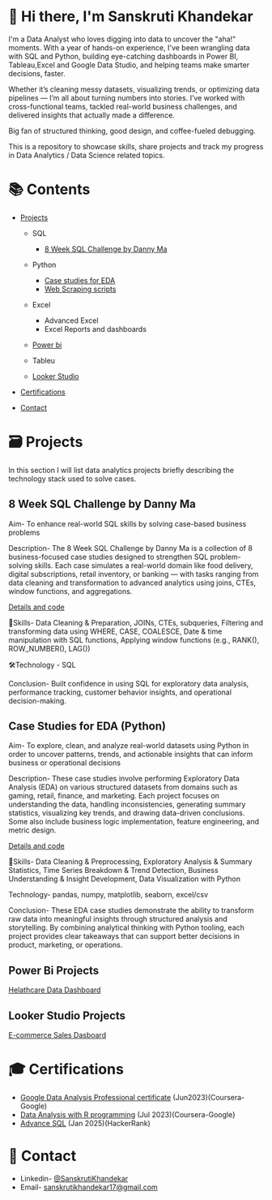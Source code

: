 # 👋 Hi there, I'm Sanskruti Khandekar
I'm a Data Analyst who loves digging into data to uncover the "aha!" moments. With a year of hands-on experience, I've been wrangling data with SQL and Python, building eye-catching dashboards in Power BI, Tableau,Excel and Google Data Studio, and helping teams make smarter decisions, faster.

Whether it’s cleaning messy datasets, visualizing trends, or optimizing data pipelines — I’m all about turning numbers into stories. I’ve worked with cross-functional teams, tackled real-world business challenges, and delivered insights that actually made a difference.

Big fan of structured thinking, good design, and coffee-fueled debugging.

This is a repository to showcase skills, share projects and track my progress in Data Analytics / Data Science related topics.

# 📚 Contents
- [Projects](https://github.com/Sanskruti1702/My-Portfolio/blob/main/README.md#projects)
  - SQL
    - [8 Week SQL Challenge by Danny Ma](https://github.com/Sanskruti1702/8-Weeks-SQL-Challenges-By-Danny-Ma) 


  - Python
    - [Case studies for EDA](https://github.com/Sanskruti1702/Python-Case-studies)
    - [Web Scraping scripts](https://github.com/Sanskruti1702/Python-web-scraping-scripts)
   
  - Excel
    - Advanced Excel
    - Excel Reports and dashboards

  - [Power bi](https://github.com/Sanskruti1702/My-Portfolio/blob/main/README.md#power-bi-projects)
  - Tableu
  - [Looker Studio](https://github.com/Sanskruti1702/My-Portfolio/blob/main/README.md#looker-studio-projects)
      
- [Certifications](https://github.com/Sanskruti1702/My-Portfolio/blob/main/README.md#certifications)
- [Contact](https://github.com/Sanskruti1702/My-Portfolio/blob/main/README.md#contact)

# 🗃️ Projects
In this section I will list data analytics projects briefly describing the technology stack used to solve cases.
## 8 Week SQL Challenge by Danny Ma
Aim- To enhance real-world SQL skills by solving case-based business problems

Description- The 8 Week SQL Challenge by Danny Ma is a collection of 8 business-focused case studies designed to strengthen SQL problem-solving skills. Each case simulates a real-world domain like food delivery, digital subscriptions, retail inventory, or banking — with tasks ranging from data cleaning and transformation to advanced analytics using joins, CTEs, window functions, and aggregations.

[Details and code](https://github.com/Sanskruti1702/8-Weeks-SQL-Challenges-By-Danny-Ma)

🧠Skills- Data Cleaning & Preparation, JOINs, CTEs, subqueries, Filtering and transforming data using WHERE, CASE, COALESCE, Date & time manipulation with SQL functions, Applying window functions (e.g., RANK(), ROW_NUMBER(), LAG())

🛠Technology - SQL

Conclusion- Built confidence in using SQL for exploratory data analysis, performance tracking, customer behavior insights, and operational decision-making.

## Case Studies for EDA (Python)
Aim- To explore, clean, and analyze real-world datasets using Python in order to uncover patterns, trends, and actionable insights that can inform business or operational decisions

Description- These case studies involve performing Exploratory Data Analysis (EDA) on various structured datasets from domains such as gaming, retail, finance, and marketing. Each project focuses on understanding the data, handling inconsistencies, generating summary statistics, visualizing key trends, and drawing data-driven conclusions. Some also include business logic implementation, feature engineering, and metric design.

[Details and code](https://github.com/Sanskruti1702/Python-Case-studies)

🧠Skills- Data Cleaning & Preprocessing, Exploratory Analysis & Summary Statistics, Time Series Breakdown & Trend Detection, Business Understanding & Insight Development, Data Visualization with Python

Technology- pandas, numpy, matplotlib, seaborn, excel/csv

Conclusion- These EDA case studies demonstrate the ability to transform raw data into meaningful insights through structured analysis and storytelling. By combining analytical thinking with Python tooling, each project provides clear takeaways that can support better decisions in product, marketing, or operations.

## Power Bi Projects
[Helathcare Data Dashboard](https://github.com/Sanskruti1702/Data-Visualization-Projects/blob/main/README.md#-healthcare-data-dashboard)


## Looker Studio Projects
[E-commerce Sales Dasboard](https://github.com/Sanskruti1702/Data-Visualization-Projects/blob/main/README.md#e-commerce-sales-dashboard)


# 🎓 Certifications
- [Google Data Analysis Professional certificate](https://www.coursera.org/account/accomplishments/specialization/2UGTS6M3AWBK) (Jun2023)(Coursera-Google)
- [Data Analysis with R programming](https://www.coursera.org/account/accomplishments/specialization/2UGTS6M3AWBK) (Jul 2023)(Coursera-Google}
- [Advance SQL](https://www.hackerrank.com/certificates/3d22ec56387e) (Jan 2025)(HackerRank)
  
# 📧 Contact
- Linkedin- [@SanskrutiKhandekar](https://www.linkedin.com/in/sanskruti-khandekar-533074213/)
- Email- sanskrutikhandekar17@gmail.com
